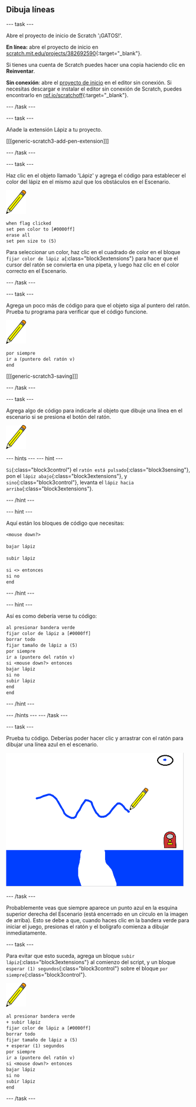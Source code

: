 ## Dibuja líneas

--- task ---

Abre el proyecto de inicio de Scratch '¡GATOS!'.

**En línea:** abre el proyecto de inicio en [scratch.mit.edu/projects/382692590](https://scratch.mit.edu/projects/382692590){:target="_blank"}.

Si tienes una cuenta de Scratch puedes hacer una copia haciendo clic en **Reinventar**.

**Sin conexión**: abre el [proyecto de inicio](https://rpf.io/p/es-ES/cats-go) en el editor sin conexión. Si necesitas descargar e instalar el editor sin conexión de Scratch, puedes encontrarlo en [rpf.io/scratchoff](https://rpf.io/scratchoff){:target="_blank"}.

--- /task ---

--- task ---

Añade la extensión Lápiz a tu proyecto.

[[[generic-scratch3-add-pen-extension]]]

--- /task ---

--- task ---

Haz clic en el objeto llamado 'Lápiz' y agrega el código para establecer el color del lápiz en el mismo azul que los obstáculos en el Escenario.

![Objeto lápiz](images/pen-sprite.png)

```blocks3
when flag clicked
set pen color to [#0000ff]
erase all
set pen size to (5)
```

Para seleccionar un color, haz clic en el cuadrado de color en el bloque `fijar color de lápiz a`{:class="block3extensions"} para hacer que el cursor del ratón se convierta en una pipeta, y luego haz clic en el color correcto en el Escenario.

--- /task ---

--- task ---

Agrega un poco más de código para que el objeto siga al puntero del ratón. Prueba tu programa para verificar que el código funcione.

![Objeto lápiz](images/pen-sprite.png)

```blocks3
por siempre 
ir a (puntero del ratón v)
end
```

[[[generic-scratch3-saving]]]

--- /task ---

--- task ---

Agrega algo de código para indicarle al objeto que dibuje una línea en el escenario si se presiona el botón del ratón.

![Objeto lápiz](images/pen-sprite.png)

--- hints ---
 --- hint ---

`Si`{:class="block3control"} el `ratón está pulsado`{:class="block3sensing"}, pon el `lápiz abajo`{:class="block3extensions"}, y `sino`{:class="block3control"}, levanta el `lápiz hacia arriba`{:class="block3extensions"}.

--- /hint ---

--- hint ---

Aquí están los bloques de código que necesitas:

```blocks3
<mouse down?>

bajar lápiz

subir lápiz

si <> entonces
si no
end
```

--- /hint ---

--- hint ---

Así es como debería verse tu código:

```blocks3
al presionar bandera verde
fijar color de lápiz a [#0000ff]
borrar todo
fijar tamaño de lápiz a (5)
por siempre 
ir a (puntero del ratón v)
si <mouse down?> entonces 
bajar lápiz
si no 
subir lápiz
end
end
```

--- /hint ---

--- /hints --- --- /task ---

--- task ---

Prueba tu código. Deberías poder hacer clic y arrastrar con el ratón para dibujar una línea azul en el escenario.

![Dibuja una línea](images/draw-a-line.png)

--- /task ---

Probablemente veas que siempre aparece un punto azul en la esquina superior derecha del Escenario (está encerrado en un círculo en la imagen de arriba). Esto se debe a que, cuando haces clic en la bandera verde para iniciar el juego, presionas el ratón y el bolígrafo comienza a dibujar inmediatamente.

--- task ---

Para evitar que esto suceda, agrega un bloque `subir lápiz`{:class="block3extensions"} al comienzo del script, y un bloque `esperar (1) segundos`{:class="block3control"} sobre el bloque `por siempre`{:class="block3control"}.

![Objeto lápiz](images/pen-sprite.png)

```blocks3
al presionar bandera verde
+ subir lápiz
fijar color de lápiz a [#0000ff]
borrar todo
fijar tamaño de lápiz a (5)
+ esperar (1) segundos
por siempre 
ir a (puntero del ratón v)
si <mouse down?> entonces 
bajar lápiz
si no 
subir lápiz
end
```

--- /task ---
